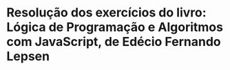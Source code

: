 # Resolução dos exercícios do livro: Lógica de Programação e Algoritmos com JavaScript, de Edécio Fernando Lepsen
 

